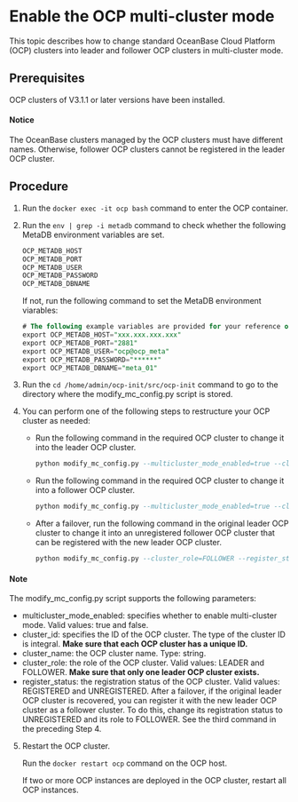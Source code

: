 Enable the OCP multi-cluster mode
======================================================

This topic describes how to change standard OceanBase Cloud Platform (OCP) clusters into leader and follower OCP clusters in multi-cluster mode.

Prerequisites
----------------------------------

OCP clusters of V3.1.1 or later versions have been installed.

  <main id="notice" type='notice'>
    <h4>Notice</h4>
    <p>The OceanBase clusters managed by the OCP clusters must have different names. Otherwise, follower OCP clusters cannot be registered in the leader OCP cluster.</p>
  </main>

Procedure
------------------------------

1. Run the `docker exec -it ocp bash` command to enter the OCP container.

2. Run the `env | grep -i metadb` command to check whether the following MetaDB environment variables are set.

   ```sql
   OCP_METADB_HOST
   OCP_METADB_PORT
   OCP_METADB_USER
   OCP_METADB_PASSWORD
   OCP_METADB_DBNAME
   ```

   If not, run the following command to set the MetaDB environment viarables:

   ```sql
   # The following example variables are provided for your reference only. You need to change the values based on the actual situation. 
   export OCP_METADB_HOST="xxx.xxx.xxx.xxx"
   export OCP_METADB_PORT="2881"
   export OCP_METADB_USER="ocp@ocp_meta"
   export OCP_METADB_PASSWORD="******"
   export OCP_METADB_DBNAME="meta_01"
   ```

3. Run the `cd /home/admin/ocp-init/src/ocp-init` command to go to the directory where the modify_mc_config.py script is stored.

4. You can perform one of the following steps to restructure your OCP cluster as needed:

   * Run the following command in the required OCP cluster to change it into the leader OCP cluster.

     ```sql
     python modify_mc_config.py --multicluster_mode_enabled=true --cluster_id=xxx --cluster_name=xxx --cluster_role=LEADER
     ```

   * Run the following command in the required OCP cluster to change it into a follower OCP cluster.

     ```sql
     python modify_mc_config.py --multicluster_mode_enabled=true --cluster_id=xxx --cluster_name=xxx --cluster_role=FOLLOWER
     ```

   * After a failover, run the following command in the original leader OCP cluster to change it into an unregistered follower OCP cluster that can be registered with the new leader OCP cluster.

     ```sql
     python modify_mc_config.py --cluster_role=FOLLOWER --register_status=UNREGISTERED
     ```

  <main id="notice" type='explain'>
    <h4>Note</h4>
    <p>The modify_mc_config.py script supports the following parameters:</p>
    <ul>
    <li>multicluster_mode_enabled: specifies whether to enable multi-cluster mode. Valid values: true and false.</li>
    <li>cluster_id: specifies the ID of the OCP cluster. The type of the cluster ID is integral. <strong>Make sure that each OCP cluster has a unique ID.</strong></li>
    <li>cluster_name: the OCP cluster name. Type: string.</li>
    <li>cluster_role: the role of the OCP cluster. Valid values: LEADER and FOLLOWER. <strong>Make sure that only one leader OCP cluster exists.</strong></li>
    <li>register_status: the registration status of the OCP cluster. Valid values: REGISTERED and UNREGISTERED. After a failover, if the original leader OCP cluster is recovered, you can register it with the new leader OCP cluster as a follower cluster. To do this, change its registration status to UNREGISTERED and its role to FOLLOWER. See the third command in the preceding Step 4.</li>
    </ul>
  </main>

5. Restart the OCP cluster.

   Run the `docker restart ocp` command on the OCP host.

   If two or more OCP instances are deployed in the OCP cluster, restart all OCP instances.
